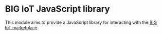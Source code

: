 BIG IoT JavaScript library
==========================

This module aims to provide a JavaScript library for interacting with the [BIG IoT marketplace](https://market.big-iot.org/).
